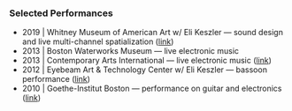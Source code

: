 ### Selected Performances

- 2019 | Whitney Museum of American Art w/ Eli Keszler — sound design and live multi-channel spatialization ([link](https://whitney.org/events/eli-keszler))
- 2013 | Boston Waterworks Museum — live electronic music
- 2013 | Contemporary Arts International — live electronic music ([link](https://contemporaryartsinternational.org/gallery/past-artists/))
- 2012 | Eyebeam Art & Technology Center w/ Eli Keszler — bassoon performance ([link](https://staging.eyebeam.org/events/on-view-eli-keszlers-l-carrier_event))
- 2010 | Goethe-Institut Boston — performance on guitar and electronics ([link](https://www.nonevent.org/past-events-2010))